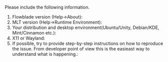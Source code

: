 Please include the following information.
1) Flowblade version (Help->About):
2) MLT version (Help->Runtime Environment):
3) Your distribution and desktop environment(Ubuntu/Unity, Debian/KDE, Mint/Cinnamon etc.):
4) X11 or Wayland:
5) If possible, try to provide step-by-step instructions on how to reproduce the issue. From developer point of view this is the easieast way to understand what is happening.:


